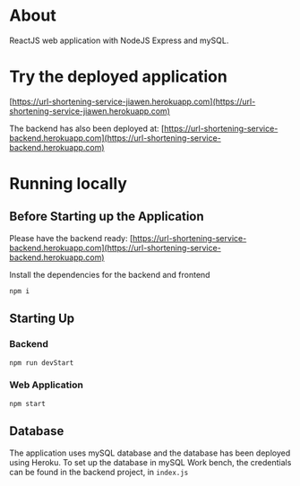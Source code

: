 # About
ReactJS web application with NodeJS Express and mySQL.

# Try the deployed application
[https://url-shortening-service-jiawen.herokuapp.com](https://url-shortening-service-jiawen.herokuapp.com)

The backend has also been deployed at: 
[https://url-shortening-service-backend.herokuapp.com](https://url-shortening-service-backend.herokuapp.com)

# Running locally

## Before Starting up the Application
Please have the backend ready:
[https://url-shortening-service-backend.herokuapp.com](https://url-shortening-service-backend.herokuapp.com)

Install the dependencies for the backend and frontend
```
npm i
```

## Starting Up
### Backend
```
npm run devStart
```

### Web Application
```
npm start
```

## Database
The application uses mySQL database and the database has been deployed using Heroku.
To set up the database in mySQL Work bench, the credentials can be found in the backend project, in `index.js`
